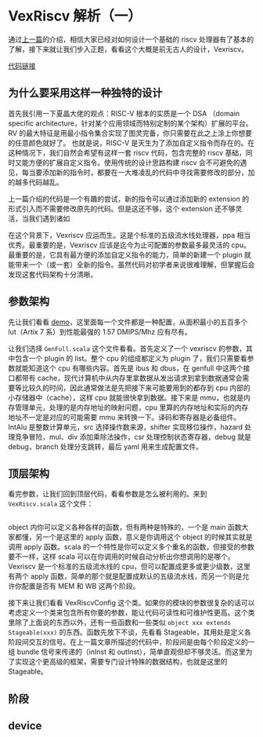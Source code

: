 # VexRiscv 解析（一）

通过[上一篇]()的介绍，相信大家已经对如何设计一个基础的 riscv 处理器有了基本的了解，接下来就让我们步入正题，看看这个大概是前无古人的设计，Vexriscv。

[代码链接](https://github.com/SpinalHDL/VexRiscv)

## 为什么要采用这样一种独特的设计

首先我引用一下夏晶大佬的观点：RISC-V 根本的实质是一个 DSA （domain specific architecture，针对某个应用领域而特别定制的某个架构）扩展的平台。RV 的最大特征是用最小指令集合实现了图灵完备，你只需要在此之上涂上你想要的任意颜色就好了。 也就是说，RISC-V 是天生为了添加自定义指令而存在的。在这种情况下，我们自然会希望有这样一套 riscv 代码，包含完整的 riscv 基础，同时又能方便的扩展自定义指令。使用传统的设计思路构建 riscv 会不可避免的遇见，每当要添加新的指令时，都要在一大堆凌乱的代码中寻找需要修改的部分，加的越多代码越乱。

上一篇介绍的代码是一个有趣的尝试，新的指令可以通过添加新的 extension 的形式引入而不需要修改原先的代码。但是这还不够，这个 extension 还不够灵活，当我们遇到诸如 

在这个背景下，Vexriscv 应运而生。这是个标准的五级流水线处理器，ppa 相当优秀。最重要的是，Vexriscv 应该是迄今为止可配置的参数最多最灵活的 cpu。最重要的是，它具有最方便的添加自定义指令的能力，简单的新建一个 plugin 就能带来一个（或一套）全新的指令。虽然代码对初学者来说很难理解，但掌握后会发现这套代码架构十分清晰。

## 参数架构

先让我们看看 [demo](https://github.com/SpinalHDL/VexRiscv/tree/master/src/main/scala/vexriscv/demo)，这里面每一个文件都是一种配置，从面积最小的五百多个 lut（Artix 7 系）到性能最强的 1.57 DMIPS/Mhz 应有尽有。

让我们选择 `GenFull.scala` 这个文件看看。首先定义了一个 vexriscv 的参数，其中包含一个 plugin 的 list。整个 cpu 的组成都定义为 plugin 了，我们只需要看参数就能知道这个 cpu 有哪些内容。首先是 ibus 和 dbus，在 genfull 中这两个接口都带有 cache，现代计算机中从内存里拿数据从发出请求到拿到数据通常会需要等比较久的时间，因此通常做法是先把接下来可能要用到的都存到 cpu 内部的小存储器中（cache），这样 cpu 就能很快拿到数据。接下来是 mmu，也就是内存管理单元，处理的是内存地址的映射问题，cpu 里算的内存地址和实际的内存地址不一定是对应的可能需要 mmu 来转换一下。译码和寄存器是必备组件。IntAlu 是整数计算单元，src 选择操作数来源，shifter 实现移位操作，hazard 处理竞争冒险，mul、div 添加乘除法操作，csr 处理控制状态寄存器，debug 就是 debug，branch 处理分支跳转，最后 yaml 用来生成配置文件。

## 顶层架构

看完参数，让我们回到顶层代码，看看参数是怎么被利用的。来到 `VexRiscv.scala` 这个文件：

```scala

```

object 内你可以定义各种各样的函数，但有两种是特殊的，一个是 main 函数大家都懂，另一个是这里的 apply 函数，意义是你调用这个 object 的时候其实就是调用 apply 函数。scala 的一个特性是你可以定义多个重名的函数，但接受的参数要不一样，这样 scala 可以在你调用的时候自动分析出你想调用的是哪个。Vexriscv 是一个标准的五级流水线的 cpu，但可以配置成更多或更少级数，这里有两个 apply 函数，简单的那个就是配置成默认的五级流水线，而另一个则是允许你配置是否有 MEM 和 WB 这两个阶段。

接下来让我们看看 VexRiscvConfig 这个类。如果你的模块的参数很复杂的话可以考虑定义一个类来包含所有你要的参数，能让代码可读性和可维护性更高。这个类里除了上面说的东西以外，还有一些函数和一些类似 `object xxx extends Stageable(xxx)` 的东西。函数先放下不谈，先看看 Stageable，其用处是定义各阶段间交互的信号。在上一篇文章所描述的代码中，阶段间是由每个阶段定义的一组 bundle 信号来传递的（inInst 和 outInst），简单直观但却不够灵活。而这里为了实现这个更高级的框架，需要专门设计特殊的数据结构，也就是这里的 Stageable。

## 阶段



## device


